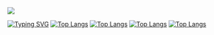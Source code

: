 <a href="https://github.com/AliMozaffri">
<img align="center" src="https://github-readme-stats.vercel.app/api?username=AliMozaffri&show_icons=true&count_private=true&include_all_commits=true" /></a>

[![Typing SVG](https://readme-typing-svg.demolab.com/?lines=First+line+of+text;This+Is+Ali+Mozaffari)](https://git.io/typing-svg)
[![Top Langs](https://github-readme-stats.vercel.app/api/top-langs/?username=AliMozaffri)](https://github.com/anuraghazra/github-readme-stats)
[![Top Langs](https://github-readme-stats.vercel.app/api/top-langs/?username=AliMozaffri&exclude_repo=github-readme-stats,anuraghazra.github.io)](https://github.com/anuraghazra/github-readme-stats)
[![Top Langs](https://github-readme-stats.vercel.app/api/top-langs/?username=AliMozaffri&hide=javascript,html)](https://github.com/anuraghazra/github-readme-stats)
[![Top Langs](https://github-readme-stats.vercel.app/api/top-langs/?username=AliMozaffri&langs_count=8)](https://github.com/anuraghazra/github-readme-stats)
<!-- [![Top Langs](https://github-readme-stats.vercel.app/api/top-langs/?username=anuraghazra&layout=compact)](https://github.com/anuraghazra/github-readme-stats) -->
